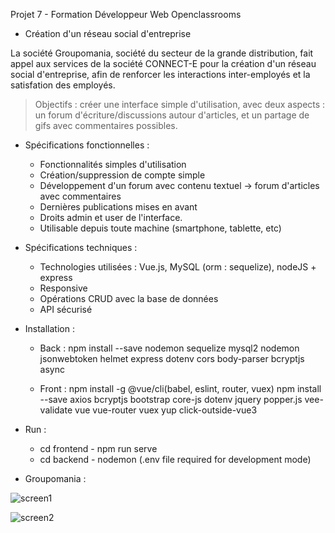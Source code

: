 Projet 7 - Formation Développeur Web Openclassrooms


* Création d'un réseau social d'entreprise

La société Groupomania, société du secteur de la grande distribution, fait appel aux services de la société CONNECT-E
pour la création d'un réseau social d'entreprise, afin de renforcer les interactions inter-employés et la satisfation
des employés.

> Objectifs : créer une interface simple d'utilisation, avec deux aspects : un forum d'écriture/discussions autour d'articles,
et un partage de gifs avec commentaires possibles.

* Spécifications fonctionnelles : 

	- Fonctionnalités simples d'utilisation
	- Création/suppression de compte simple
	- Développement d'un forum avec contenu textuel -> forum d'articles avec commentaires
	- Dernières publications mises en avant
	- Droits admin et user de l'interface.
	- Utilisable depuis toute machine (smartphone, tablette, etc)
	
* Spécifications techniques : 
	- Technologies utilisées : Vue.js, MySQL (orm : sequelize), nodeJS + express
	- Responsive
	- Opérations CRUD avec la base de données
	- API sécurisé


* Installation : 

	- Back : npm install --save nodemon sequelize mysql2 nodemon jsonwebtoken helmet express dotenv
	cors body-parser bcryptjs async

	- Front : npm install -g @vue/cli(babel, eslint, router, vuex)
	npm install --save axios  bcryptjs bootstrap core-js dotenv jquery popper.js 
	vee-validate vue vue-router vuex yup click-outside-vue3
* Run : 
	- cd frontend - npm run serve
	- cd backend - nodemon (.env file required for development mode)

* Groupomania : 

![screen1](https://user-images.githubusercontent.com/79877110/136542882-9d18874b-8f27-472a-897d-28fdf781818d.jpg)

![screen2](https://user-images.githubusercontent.com/79877110/136542895-f3925521-ca6e-46da-88de-f3f2da543d67.jpg)


